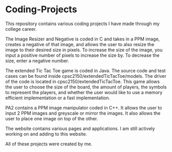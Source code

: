 # Coding-Projects
This repository contains various coding projects I have made through my college career.

The Image Resizer and Negative is coded in C and takes in a PPM image, creates a negative of that image, and allows the user to also resize the image to their desired size in pixels. 
To increase the size of the image, you input a positive number of pixels to increase the size by. To decrease the size, enter a negative number. 

The extended Tic Tac Toe game is coded in Java. The source code and test cases can be found inside cpsc2150/extendedTicTacToe/models. The driver of the code is located in 
cpsc2150/extendedTicTacToe. This game allows the user to choose the size of the board, the amount of players, the symbols to represent the players, and whether the user would 
like to use a memory efficient implementation or a fast implementation.

PA2 contains a PPM image manipulator coded in C++. It allows the user to input 2 PPM images and greyscale or mirror the images. It also allows the user to place one image on top of the other.

The website contains various pages and applications. I am still actively working on and adding to this website.

All of these projects were created by me.
